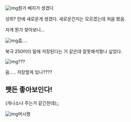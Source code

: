
![img](https://blog.kakaocdn.net/dn/dpE6le/btrbKE7GfCG/SeOfJi2N71a8FZqP7cDFPK/img.png)뭔가 배지가 생겼다





성취? 란에 새로운게 생겼다. 새로운건지는 모르겠는데 처음 봤음. 



저게 뭔가 찾아보니...



![img](https://blog.kakaocdn.net/dn/36Lhx/btrbQbcC7wf/b23JAxLkIDSW6HhK4kKEV1/img.png)흠....

북극 250미터 밑에 저장된다는 거 같은데 잘못해석했나 싶었다.













![img](https://blog.kakaocdn.net/dn/kGcM6/btrbUWMN5I5/JsgQdOQfksEoz3UDNTpTWK/img.png)???



음..... 저장할게 있나????























## 쨋든 좋아보인다!

(개나소나 주는거 같긴한데);;

















![img](https://blog.kakaocdn.net/dn/z4xhL/btrbW3qToUR/SqD227cg3ZRomrNLpwMt3K/img.png)머시쩡